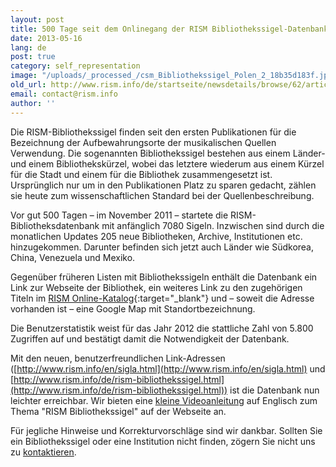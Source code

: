 ```yaml
---
layout: post
title: 500 Tage seit dem Onlinegang der RISM Bibliothekssigel-Datenbank
date: 2013-05-16
lang: de
post: true
category: self_representation
image: "/uploads/_processed_/csm_Bibliothekssigel_Polen_2_18b35d183f.jpg"
old_url: http://www.rism.info/de/startseite/newsdetails/browse/62/article/64/500-days-since-the-launch-of-the-rism-library-sigla-database.html
email: contact@rism.info
author: ''
---
```



Die RISM-Bibliothekssigel finden seit den ersten Publikationen für die Bezeichnung der Aufbewahrungsorte der musikalischen Quellen Verwendung. Die sogenannten Bibliothekssigel bestehen aus einem Länder- und einem Bibliothekskürzel, wobei das letztere wiederum aus einem Kürzel für die Stadt und einem für die Bibliothek zusammengesetzt ist. Ursprünglich nur um in den Publikationen Platz zu sparen gedacht, zählen sie heute zum wissenschaftlichen Standard bei der Quellenbeschreibung.

Vor gut 500 Tagen – im November 2011 – startete die RISM-Bibliotheksdatenbank mit anfänglich 7080 Sigeln. Inzwischen sind durch die monatlichen Updates 205 neue Bibliotheken, Archive, Institutionen etc. hinzugekommen. Darunter befinden sich jetzt auch Länder wie Südkorea, China, Venezuela und Mexiko.

Gegenüber früheren Listen mit Bibliothekssigeln enthält die Datenbank ein Link zur Webseite der Bibliothek, ein weiteres Link zu den zugehörigen Titeln im [RISM Online-Katalog](http://opac.rism.info/){:target="_blank"} und – soweit die Adresse vorhanden ist – eine Google Map mit Standortbezeichnung.

Die Benutzerstatistik weist für das Jahr 2012 die stattliche Zahl von 5.800 Zugriffen auf und bestätigt damit die Notwendigkeit der Datenbank.

Mit den neuen, benutzerfreundlichen Link-Adressen ([http://www.rism.info/en/sigla.html](http://www.rism.info/en/sigla.html) und [http://www.rism.info/de/rism-bibliothekssigel.html](http://www.rism.info/de/rism-bibliothekssigel.html)) ist die Datenbank nun leichter erreichbar. Wir bieten eine [kleine Videoanleitung](http://www.rism.info/en/community/development/rism-sigla-catalogue/help.html "Öffnet internen Link im aktuellen Fenster") auf Englisch zum Thema "RISM Bibliothekssigel" auf der Webseite an.

Für jegliche Hinweise und Korrekturvorschläge sind wir dankbar. Sollten Sie ein Bibliothekssigel oder eine Institution nicht finden, zögern Sie nicht uns zu [kontaktieren](mailto:contact@rism.info "Öffnet ein Fenster zum Versenden der E-Mail").